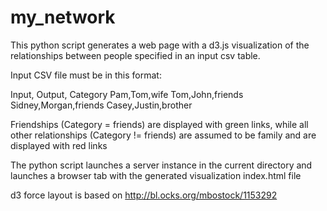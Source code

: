 # my_network
This python script generates a web page with a d3.js visualization of the relationships between people specified in an input csv table.

Input CSV file must be in this format:

Input, Output, Category
Pam,Tom,wife
Tom,John,friends
Sidney,Morgan,friends
Casey,Justin,brother

Friendships (Category = friends) are displayed with green links, while all other relationships (Category != friends) are assumed to be family and are displayed with red links

The python script launches a server instance in the current directory and launches a browser tab with the generated visualization index.html file

d3 force layout is based on http://bl.ocks.org/mbostock/1153292
